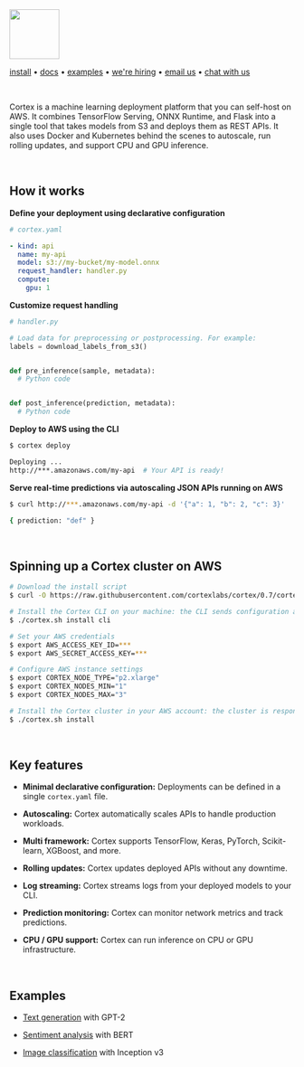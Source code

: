 <img src='https://s3-us-west-2.amazonaws.com/cortex-public/logo.png' height='88'>

<br>

[install](https://docs.cortex.dev/install) • <!-- CORTEX_VERSION_MINOR_STABLE e.g. https://docs.cortex.dev/v/0.2/ -->[docs](https://docs.cortex.dev) • [examples](examples) • [we're hiring](https://angel.co/cortex-labs-inc/jobs) • [email us](mailto:hello@cortex.dev) • [chat with us](https://gitter.im/cortexlabs/cortex)

<br>

Cortex is a machine learning deployment platform that you can self-host on AWS. It combines TensorFlow Serving, ONNX Runtime, and Flask into a single tool that takes models from S3 and deploys them as REST APIs. It also uses Docker and Kubernetes behind the scenes to autoscale, run rolling updates, and support CPU and GPU inference.

<br>

## How it works

**Define your deployment using declarative configuration**

```yaml
# cortex.yaml

- kind: api
  name: my-api
  model: s3://my-bucket/my-model.onnx
  request_handler: handler.py
  compute:
    gpu: 1
```

**Customize request handling**

```python
# handler.py

# Load data for preprocessing or postprocessing. For example:
labels = download_labels_from_s3()


def pre_inference(sample, metadata):
  # Python code


def post_inference(prediction, metadata):
  # Python code
```

**Deploy to AWS using the CLI**

```bash
$ cortex deploy

Deploying ...
http://***.amazonaws.com/my-api  # Your API is ready!
```

**Serve real-time predictions via autoscaling JSON APIs running on AWS**

```bash
$ curl http://***.amazonaws.com/my-api -d '{"a": 1, "b": 2, "c": 3}'

{ prediction: "def" }
```

<br>

## Spinning up a Cortex cluster on AWS

<!-- CORTEX_VERSION_MINOR_STABLE -->

```bash
# Download the install script
$ curl -O https://raw.githubusercontent.com/cortexlabs/cortex/0.7/cortex.sh && chmod +x cortex.sh

# Install the Cortex CLI on your machine: the CLI sends configuration and code to the Cortex cluster
$ ./cortex.sh install cli

# Set your AWS credentials
$ export AWS_ACCESS_KEY_ID=***
$ export AWS_SECRET_ACCESS_KEY=***

# Configure AWS instance settings
$ export CORTEX_NODE_TYPE="p2.xlarge"
$ export CORTEX_NODES_MIN="1"
$ export CORTEX_NODES_MAX="3"

# Install the Cortex cluster in your AWS account: the cluster is responsible for hosting your APIs
$ ./cortex.sh install
```

<br>

## Key features

- **Minimal declarative configuration:** Deployments can be defined in a single `cortex.yaml` file.

- **Autoscaling:** Cortex automatically scales APIs to handle production workloads.

- **Multi framework:** Cortex supports TensorFlow, Keras, PyTorch, Scikit-learn, XGBoost, and more.

- **Rolling updates:** Cortex updates deployed APIs without any downtime.

- **Log streaming:** Cortex streams logs from your deployed models to your CLI.

- **Prediction monitoring:** Cortex can monitor network metrics and track predictions.

- **CPU / GPU support:** Cortex can run inference on CPU or GPU infrastructure.

<br>

## Examples

- [Text generation](examples/text-generator) with GPT-2

- [Sentiment analysis](examples/sentiment-analysis) with BERT

- [Image classification](examples/image-classifier) with Inception v3
